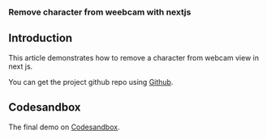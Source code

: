 ### Remove character from weebcam with nextjs


## Introduction

This article demonstrates how to remove a character from webcam view in next js.



You can get the project github repo using [Github](/).


## Codesandbox

The final demo on [Codesandbox](/).

<CodeSandbox
title="mergevideos"
id=" "
/>



